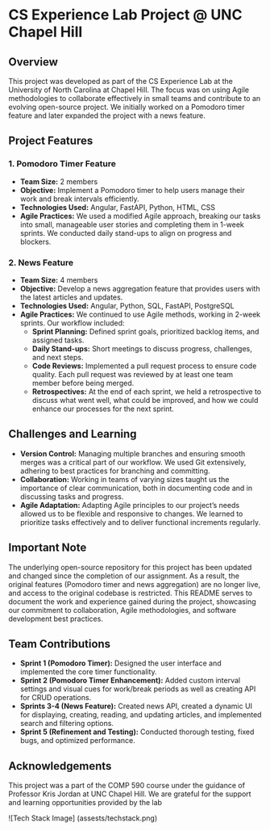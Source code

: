 # CS Experience Lab Project @ UNC Chapel Hill

## Overview

This project was developed as part of the CS Experience Lab at the University of North Carolina at Chapel Hill. The focus was on using Agile methodologies to collaborate effectively in small teams and contribute to an evolving open-source project. We initially worked on a Pomodoro timer feature and later expanded the project with a news feature.

## Project Features

### 1. Pomodoro Timer Feature

- **Team Size:** 2 members
- **Objective:** Implement a Pomodoro timer to help users manage their work and break intervals efficiently.
- **Technologies Used:** Angular, FastAPI, Python, HTML, CSS
- **Agile Practices:** We used a modified Agile approach, breaking our tasks into small, manageable user stories and completing them in 1-week sprints. We conducted daily stand-ups to align on progress and blockers.

### 2. News Feature

- **Team Size:** 4 members
- **Objective:** Develop a news aggregation feature that provides users with the latest articles and updates.
- **Technologies Used:** Angular, Python, SQL, FastAPI, PostgreSQL
- **Agile Practices:** We continued to use Agile methods, working in 2-week sprints. Our workflow included:
  - **Sprint Planning:** Defined sprint goals, prioritized backlog items, and assigned tasks.
  - **Daily Stand-ups:** Short meetings to discuss progress, challenges, and next steps.
  - **Code Reviews:** Implemented a pull request process to ensure code quality. Each pull request was reviewed by at least one team member before being merged.
  - **Retrospectives:** At the end of each sprint, we held a retrospective to discuss what went well, what could be improved, and how we could enhance our processes for the next sprint.

## Challenges and Learning

- **Version Control:** Managing multiple branches and ensuring smooth merges was a critical part of our workflow. We used Git extensively, adhering to best practices for branching and committing.
- **Collaboration:** Working in teams of varying sizes taught us the importance of clear communication, both in documenting code and in discussing tasks and progress.
- **Agile Adaptation:** Adapting Agile principles to our project’s needs allowed us to be flexible and responsive to changes. We learned to prioritize tasks effectively and to deliver functional increments regularly.

## Important Note

The underlying open-source repository for this project has been updated and changed since the completion of our assignment. As a result, the original features (Pomodoro timer and news aggregation) are no longer live, and access to the original codebase is restricted. This README serves to document the work and experience gained during the project, showcasing our commitment to collaboration, Agile methodologies, and software development best practices.

## Team Contributions

- **Sprint 1 (Pomodoro Timer):** Designed the user interface and implemented the core timer functionality.
- **Sprint 2 (Pomodoro Timer Enhancement):** Added custom interval settings and visual cues for work/break periods as well as creating API for CRUD operations.
- **Sprints 3-4 (News Feature):** Created news API, created a dynamic UI for displaying, creating, reading, and updating articles, and implemented search and filtering options.
- **Sprint 5 (Refinement and Testing):** Conducted thorough testing, fixed bugs, and optimized performance.

## Acknowledgements

This project was a part of the COMP 590 course under the guidance of Professor Kris Jordan at UNC Chapel Hill. We are grateful for the support and learning opportunities provided by the lab

![Tech Stack Image] (assests/techstack.png)
